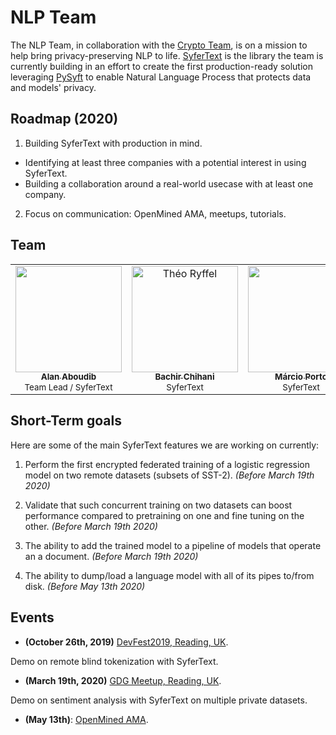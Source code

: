 # NLP Team
The NLP Team, in collaboration with the [Crypto Team](https://github.com/OpenMined/Roadmap/tree/master/crypto_team), is on a mission to help bring privacy-preserving NLP to life. [SyferText](https://github.com/OpenMined/SyferText) is the library the team is currently building in an effort to create the first production-ready solution leveraging [PySyft](https://github.com/OpenMined/PySyft) to enable Natural Language Process that protects data and models' privacy.

## Roadmap (2020)

1. Building SyferText with production in mind.
  - Identifying at least three companies with a potential interest in using SyferText.
  - Building a collaboration around a real-world usecase with at least one company.

2. Focus on communication: OpenMined AMA, meetups, tutorials.

## Team

<table>
  <tr>
    <td align="center">
      <a href="https://github.com/AlanAboudib">
        <img src="https://avatars1.githubusercontent.com/u/11991643?s=240" width="170px;" alt="">
        <br /><sub><b>Alan Aboudib</b></sub></a><br />
        <sub>Team Lead / SyferText</sub>
      </a>
    </td>
    <td align="center">
      <a href="https://github.com/dzlab">
        <img src="https://avatars0.githubusercontent.com/u/1645304?s=400&v=4" width="170px;" alt="Théo Ryffel">
        <br /><sub><b>Bachir Chihani</b></sub></a><br />
        <sub>SyferText</sub>
      </a>
    </td>
    <td align="center">
      <a href="https://github.com/MarcioPorto">
        <img src="https://avatars1.githubusercontent.com/u/6521281?s=400&v=4" width="170px;" alt="">
        <br /><sub><b>Márcio Porto</b></sub></a><br />
        <sub>SyferText</sub>
      </a>
    </td>
  </tr>
  <tr>
</table>


## Short-Term goals 

Here are some of the main SyferText features we are working on currently:

1. Perform the first encrypted federated training of a logistic regression model on two remote datasets (subsets of SST-2). *(Before March 19th 2020)*

2. Validate that such concurrent training on two datasets can boost performance compared to pretraining on one and fine tuning on the other. *(Before March 19th 2020)*

3. The ability to add the trained model to a pipeline of models that operate an a document. *(Before March 19th 2020)*

4. The ability to dump/load a language model with all of its pipes to/from disk. *(Before May 13th 2020)*


## Events

- **(October 26th, 2019)** [DevFest2019, Reading, UK](https://www.meetup.com/GDG-Reading-Thames-Valley/events/262918960/).

Demo on remote blind tokenization with SyferText.


- **(March 19th, 2020)** [GDG Meetup, Reading, UK](https://www.meetup.com/GDG-Reading-Thames-Valley/events/268137223/).

Demo on sentiment analysis with SyferText on multiple private datasets.


- **(May 13th)**: [OpenMined AMA](https://www.youtube.com/channel/UCzoUqDE_OzYo6lGXtsEbOxQ).

